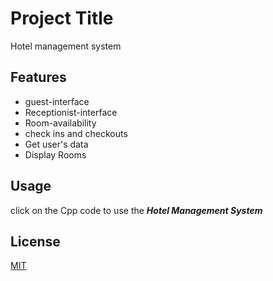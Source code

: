 # Project Title
Hotel management system

## Features
- guest-interface
- Receptionist-interface
- Room-availability
- check ins and checkouts
- Get user's data
- Display Rooms


## Usage
click on the Cpp code to use the ***Hotel Management System***

## License
[MIT](LICENSE)


